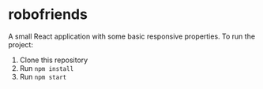 # robofriends
A small React application with some basic responsive properties.
To run the project:

1. Clone this repository
2. Run `npm install`
3. Run `npm start`
